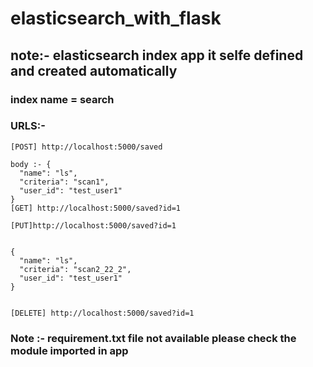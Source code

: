 # elasticsearch_with_flask

## note:- elasticsearch index app it selfe defined and created automatically

### index name = search 
### URLS:-

```
[POST] http://localhost:5000/saved 

body :- {
  "name": "ls",
  "criteria": "scan1",
  "user_id": "test_user1"
}
[GET] http://localhost:5000/saved?id=1 

[PUT]http://localhost:5000/saved?id=1 


{
  "name": "ls",
  "criteria": "scan2_22_2",
  "user_id": "test_user1"
}


[DELETE] http://localhost:5000/saved?id=1 
```

### Note :- requirement.txt file not available please check the module imported in app
